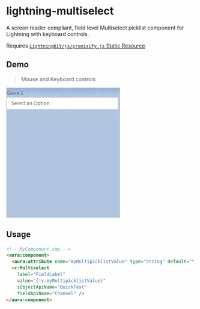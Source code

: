 # lightning-multiselect
A screen reader compliant, field level Multiselect picklist component for Lightning with keyboard controls.

Requires [`LightningKit/js/promisify.js` Static Resource](https://github.com/jlyon87/lightning-kit)

## Demo

> Mouse and Keyboard controls

![multiselect demo gif](./multiselect-demo.gif)

## Usage

```html
<!-- MyComponent.cmp -->
<aura:component>
  <aura:attribute name="myMultipicklistValue" type="String" default="" />
  <c:Multiselect
    label="FieldLabel"
    value="{!v.myMultipicklistValue}"
    sObjectApiName="QuickText"
    fieldApiName="Channel" />
</aura:component>
```
